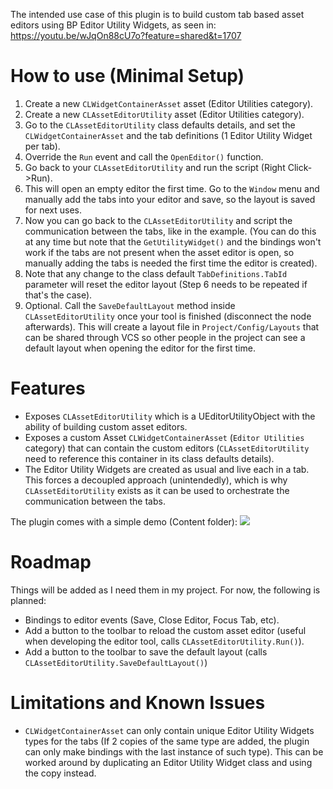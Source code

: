 The intended use case of this plugin is to build custom tab based asset editors using BP Editor Utility Widgets, as seen in: https://youtu.be/wJqOn88cU7o?feature=shared&t=1707

# How to use (Minimal Setup)

1) Create a new `CLWidgetContainerAsset` asset (Editor Utilities category).
2) Create a new `CLAssetEditorUtility` asset (Editor Utilities category).
3) Go to the `CLAssetEditorUtility` class defaults details, and set the `CLWidgetContainerAsset` and the tab definitions (1 Editor Utility Widget per tab).
4) Override the `Run` event and call the `OpenEditor()` function.
5) Go back to your `CLAssetEditorUtility` and run the script (Right Click->Run).
6) This will open an empty editor the first time. Go to the `Window` menu and manually add the tabs into your editor and save, so the layout is saved for next uses.
7) Now you can go back to the `CLAssetEditorUtility` and script the communication between the tabs, like in the example. 
(You can do this at any time but note that the `GetUtilityWidget()` and the bindings won't work if the tabs are not present when the asset editor is open, so manually adding the tabs is needed the first time the editor is created).
8) Note that any change to the class default `TabDefinitions.TabId` parameter will reset the editor layout (Step 6 needs to be repeated if that's the case).
9) Optional. Call the `SaveDefaultLayout` method inside `CLAssetEditorUtility` once your tool is finished (disconnect the node afterwards). This will create a layout file in `Project/Config/Layouts` that can be shared through VCS so other people in the project can see a default layout when opening the editor for the first time.

# Features

- Exposes `CLAssetEditorUtility` which is a UEditorUtilityObject with the ability of building custom asset editors.
- Exposes a custom Asset `CLWidgetContainerAsset` (`Editor Utilities` category) that can contain the custom editors (`CLAssetEditorUtility` need to reference this container in its class defaults details).
- The Editor Utility Widgets are created as usual and live each in a tab. This forces a decoupled approach (unintendedly), which is why `CLAssetEditorUtility` exists as it can be used to orchestrate the communication between the tabs.

The plugin comes with a simple demo (Content folder):
![](https://raw.githubusercontent.com/cronofear-dev/CLAssetEditor/main/Resources/demo.gif)

# Roadmap

Things will be added as I need them in my project. For now, the following is planned:

- Bindings to editor events (Save, Close Editor, Focus Tab, etc).
- Add a button to the toolbar to reload the custom asset editor (useful when developing the editor tool, calls `CLAssetEditorUtility.Run()`).
- Add a button to the toolbar to save the default layout (calls `CLAssetEditorUtility.SaveDefaultLayout()`)

# Limitations and Known Issues

- `CLWidgetContainerAsset` can only contain unique Editor Utility Widgets types for the tabs (If 2 copies of the same type are added, the plugin can only make bindings with the last instance of such type). This can be worked around by duplicating an Editor Utility Widget class and using the copy instead.
